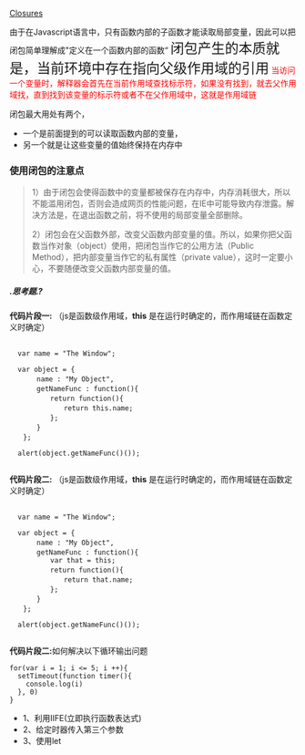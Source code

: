 [Closures](https://developer.mozilla.org/en-US/docs/Web/JavaScript/Closures)

由于在Javascript语言中，只有函数内部的子函数才能读取局部变量，因此可以把闭包简单理解成"定义在一个函数内部的函数“
<font size=5>闭包产生的本质就是，当前环境中存在指向父级作用域的引用</font>
<font color=red>当访问一个变量时，解释器会首先在当前作用域查找标示符，如果没有找到，就去父作用域找，直到找到该变量的标示符或者不在父作用域中，这就是作用域链</font>

闭包最大用处有两个，
* 一个是前面提到的可以读取函数内部的变量，
* 另一个就是让这些变量的值始终保持在内存中

### 使用闭包的注意点
> 1）由于闭包会使得函数中的变量都被保存在内存中，内存消耗很大，所以不能滥用闭包，否则会造成网页的性能问题，在IE中可能导致内存泄露。解决方法是，在退出函数之前，将不使用的局部变量全部删除。
> 
> 2）闭包会在父函数外部，改变父函数内部变量的值。所以，如果你把父函数当作对象（object）使用，把闭包当作它的公用方法（Public Method），把内部变量当作它的私有属性（private value），这时一定要小心，不要随便改变父函数内部变量的值。

##### .思考题.?
<b>代码片段一:</b> （js是函数级作用域，<b>this</b> 是在运行时确定的，而作用域链在函数定义时确定）
<pre>
  <code>
  var name = "The Window";

  var object = {
　　　　name : "My Object",
　　　　getNameFunc : function(){
　　　　　　return function(){
　　　　　　　　return this.name;
　　　　　　};
　　　　}
　　};

  alert(object.getNameFunc()());
  </code>
</pre>

<b>代码片段二:</b> （js是函数级作用域，<b>this</b> 是在运行时确定的，而作用域链在函数定义时确定）
<pre>
  <code>
  var name = "The Window";

  var object = {
　　　　name : "My Object",
　　　　getNameFunc : function(){
          var that = this;
　　　　　　return function(){
　　　　　　　　return that.name;
　　　　　　};
　　　　}
　　};

  alert(object.getNameFunc()());
  </code>
</pre>

<b>代码片段二:</b>如何解决以下循环输出问题
```
for(var i = 1; i <= 5; i ++){
  setTimeout(function timer(){
    console.log(i)
  }, 0)
}
```
* 1、利用IIFE(立即执行函数表达式)
* 2、给定时器传入第三个参数
* 3、使用let